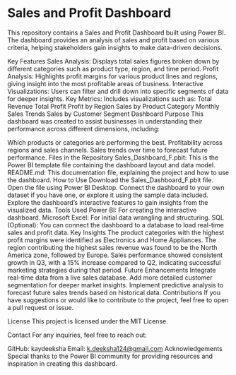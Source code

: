 # Sales and Profit Dashboard
This repository contains a Sales and Profit Dashboard built using Power BI. The dashboard provides an analysis of sales and profit based on various criteria, helping stakeholders gain insights to make data-driven decisions.

Key Features
Sales Analysis: Displays total sales figures broken down by different categories such as product type, region, and time period.
Profit Analysis: Highlights profit margins for various product lines and regions, giving insight into the most profitable areas of business.
Interactive Visualizations: Users can filter and drill down into specific segments of data for deeper insights.
Key Metrics: Includes visualizations such as:
Total Revenue
Total Profit
Profit by Region
Sales by Product Category
Monthly Sales Trends
Sales by Customer Segment
Dashboard Purpose
This dashboard was created to assist businesses in understanding their performance across different dimensions, including:

Which products or categories are performing the best.
Profitability across regions and sales channels.
Sales trends over time to forecast future performance.
Files in the Repository
Sales_Dashboard_F.pbit: This is the Power BI template file containing the dashboard layout and data model.
README.md: This documentation file, explaining the project and how to use the dashboard.
How to Use
Download the Sales_Dashboard_F.pbit file.
Open the file using Power BI Desktop.
Connect the dashboard to your own dataset if you have one, or explore it using the sample data included.
Explore the dashboard’s interactive features to gain insights from the visualized data.
Tools Used
Power BI: For creating the interactive dashboard.
Microsoft Excel: For initial data wrangling and structuring.
SQL (Optional): You can connect the dashboard to a database to load real-time sales and profit data.
Key Insights
The product categories with the highest profit margins were identified as Electronics and Home Appliances.
The region contributing the highest sales revenue was found to be the North America zone, followed by Europe.
Sales performance showed consistent growth in Q3, with a 15% increase compared to Q2, indicating successful marketing strategies during that period.
Future Enhancements
Integrate real-time data from a live sales database.
Add more detailed customer segmentation for deeper market insights.
Implement predictive analysis to forecast future sales trends based on historical data.
Contributions
If you have suggestions or would like to contribute to the project, feel free to open a pull request or issue.

License
This project is licensed under the MIT License.

Contact
For any inquiries, feel free to reach out:

GitHub: kaydeeksha
Email: k.deeksha124@gmail.com
Acknowledgements
Special thanks to the Power BI community for providing resources and inspiration in creating this dashboard.
